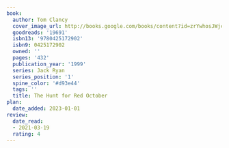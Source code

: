 ```yaml
---
book:
  author: Tom Clancy
  cover_image_url: http://books.google.com/books/content?id=zrYwhosJWjcC&printsec=frontcover&img=1&zoom=1&source=gbs_api
  goodreads: '19691'
  isbn13: '9780425172902'
  isbn9: 0425172902
  owned: ''
  pages: '432'
  publication_year: '1999'
  series: Jack Ryan
  series_position: '1'
  spine_color: '#d93e44'
  tags: ''
  title: The Hunt for Red October
plan:
  date_added: 2023-01-01
review:
  date_read:
  - 2021-03-19
  rating: 4
---
```

